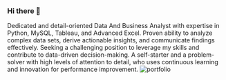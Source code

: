 ### Hi there 👋
Dedicated and detail-oriented Data And Business Analyst with expertise in Python, MySQL, Tableau, and
Advanced Excel. Proven ability to analyze complex data sets, derive actionable insights, and
communicate findings effectively. Seeking a challenging position to leverage my skills and contribute to
data-driven decision-making. A self-starter and a problem-solver with high levels of attention to detail,
who uses continuous learning and innovation for performance improvement. 
![portfolio](https://github.com/imdSaurabh22/imdSaurabh22/assets/149091345/a60753b4-feed-46ae-889b-a666370b4031)

<!--
**imdSaurabh22/imdSaurabh22** is a ✨ _special_ ✨ repository because its `README.md` (this file) appears on your GitHub profile.

Here are some ideas to get you started:

- 🔭 I’m currently working on ...
- 🌱 I’m currently learning ...
- 👯 I’m looking to collaborate on ...
- 🤔 I’m looking for help with ...
- 💬 Ask me about ...
- 📫 How to reach me: ...
- 😄 Pronouns: ...
- ⚡ Fun fact: ...
-->
